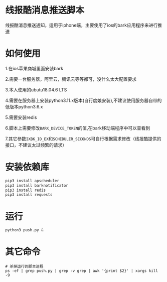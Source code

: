# 线报酷消息推送脚本
线报酷消息推送通知，适用于iphone端，主要使用了ios的bark应用程序来进行推送

# 如何使用
1.在ios苹果商城里面安装bark

2.需要一台服务器，阿里云，腾讯云等等都可，没什么太大配置要求

3.本人使用的ubutu18.04.6 LTS

4.需要在服务器上安装python3.11.x版本(自行度娘安装),不建议使用服务器自带的低版本python3.6.x

5.需要安装redis

6.脚本上需要修改`BARK_DEVICE_TOKEN`的值,在bark移动端程序中可以查看到

7.其它参数`IXBK_ID_EX`和`SCHEDULER_SECONDS`可自行根据需求修改（线报酷提供的接口，不建议太过频繁的请求）

# 安装依赖库
```python
pip3 install apscheduler
pip3 install barknotificator
pip3 install redis
pip3 install requests
```

# 运行
```python
python3 push.py &
```

# 其它命令
```shell
# 杀掉运行的脚本进程
ps -ef | grep push.py | grep -v grep | awk '{print $2}' | xargs kill -9
```